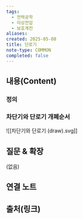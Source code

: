 ```yaml
---
tags:
  - 전력공학
  - 이상전압
  - 보호계전
aliases: 
created: 2025-05-08
title: 단로기
note-type: COMMON
completed: false
---
```


## 내용(Content)
### 정의
### 차단기와 단로기 개폐순서
![[차단기와 단로기 (draw).svg]]

## 질문 & 확장

(없음)

## 연결 노트

## 출처(링크)

